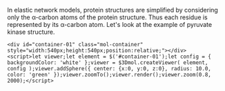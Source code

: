 In elastic network models, protein structures are simplified by considering only the α-carbon atoms of the protein structure. Thus each residue is represented by its α-carbon atom. Let's look at the example of pyruvate kinase structure. 


```@raw html
<div id="container-01" class="mol-container" style="width:540px;height:540px;position:relative;"></div>
<script>let viewer;let element = $('#container-01');let config = { backgroundColor: 'white' };viewer = $3Dmol.createViewer( element, config );viewer.addSphere({ center: {x:0, y:0, z:0}, radius: 10.0, color: 'green' });viewer.zoomTo();viewer.render();viewer.zoom(0.8, 2000);</script>
```

